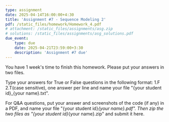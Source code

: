 ```yaml
---
type: assignment
date: 2025-04-14T16:00:00+4:30
title: 'Assignment #7 - Sequence Modeling 2'
pdf: /static_files/homework/Homework_4.pdf
# attachment: /static_files/assignments/asg.zip
# solutions: /static_files/assignments/asg_solutions.pdf
due_event: 
    type: due
    date: 2025-04-21T23:59:00+3:30
    description: 'Assignment #7 due'
---
```

You have 1 week's time to finish this homework. Please put your answers in two files.

Type your answers for True or False questions in the following format: 1.F 2.T(case sensitive), one answer per line and name your file "{your student id}_{your name}.txt".

For Q&A questions, put your answer and screenshots of the code (if any) in a PDF, and name your file "{your student id}_{your name}.pdf". Then zip the two files as "{your student id}_{your name}.zip" and submit it here.
